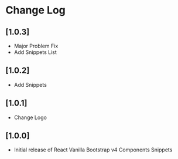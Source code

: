 # Change Log

## [1.0.3]

- Major Problem Fix
- Add Snippets List

## [1.0.2]

- Add Snippets

## [1.0.1]

- Change Logo

## [1.0.0]

- Initial release of React Vanilla Bootstrap v4 Components Snippets
